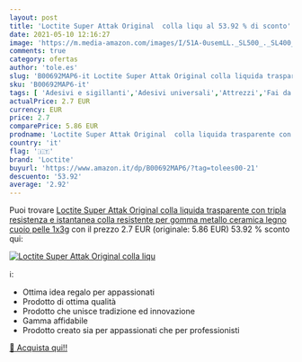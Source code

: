 ```yaml
---
layout: post
title: 'Loctite Super Attak Original  colla liqu al 53.92 % di sconto'
date: 2021-05-10 12:16:27
image: 'https://m.media-amazon.com/images/I/51A-0usemLL._SL500_._SL400_.jpg'
comments: true
category: ofertas
author: 'tole.es'
slug: 'B00692MAP6-it Loctite Super Attak Original colla liquida trasparente con...'
sku: 'B00692MAP6-it'
tags: [ 'Adesivi e sigillanti','Adesivi universali','Attrezzi','Fai da te','loctite', ]
actualPrice: 2.7 EUR
currency: EUR
price: 2.7
comparePrice: 5.86 EUR
prodname: 'Loctite Super Attak Original  colla liquida trasparente con tripla resistenza e istantanea  colla resistente per gomma  metallo  ceramica  legno  cuoio  pelle  1x3g'
country: 'it'
flag: '🇮🇹'
brand: 'Loctite'
buyurl: 'https://www.amazon.it/dp/B00692MAP6/?tag=tolees00-21'
descuento: '53.92'
average: '2.92'
---
```


Puoi trovare [Loctite Super Attak Original  colla liquida trasparente con tripla resistenza e istantanea  colla resistente per gomma  metallo  ceramica  legno  cuoio  pelle  1x3g](https://www.amazon.it/dp/B00692MAP6/?tag=tolees00-21) con il prezzo 2.7 EUR (originale: 5.86 EUR) 53.92 % sconto qui:

[![Loctite Super Attak Original  colla liqu](https://m.media-amazon.com/images/I/51A-0usemLL._SL500_._SL400_.jpg)](https://www.amazon.it/dp/B00692MAP6/?tag=tolees00-21)

ℹ️:

- Ottima idea regalo per appassionati
- Prodotto di ottima qualità
- Prodotto che unisce tradizione ed innovazione
- Gamma affidabile
- Prodotto creato sia per appassionati che per professionisti

[🛒 Acquista qui!!](https://www.amazon.it/dp/B00692MAP6/?tag=tolees00-21)
